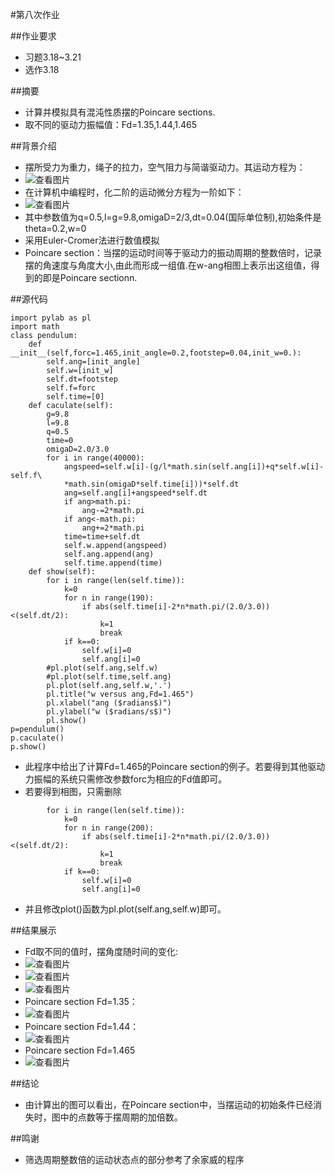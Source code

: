 #第八次作业

##作业要求
* 习题3.18~3.21
* 选作3.18

##摘要
* 计算并模拟具有混沌性质摆的Poincare sections.
* 取不同的驱动力振幅值：Fd=1.35,1.44,1.465

##背景介绍
* 摆所受力为重力，绳子的拉力，空气阻力与简谐驱动力。其运动方程为：
* ![查看图片](http://a2.qpic.cn/psb?/V14dvOL90MQVdu/nsJvjOwlu4p0dEPg4tE1c0Xr.ZRHqYJWPCyINzs7yK8!/b/dOUAAAAAAAAA&bo=5QF9AAAAAAADB7s!&rf=viewer_4)
* 在计算机中编程时，化二阶的运动微分方程为一阶如下：
* ![查看图片](http://a2.qpic.cn/psb?/V14dvOL90MQVdu/u0JoAI9XoQ8bqFkghSlaqvSf3UeYyJ1kV6PD5LPANCc!/b/dAkBAAAAAAAA&bo=wAGrAAAAAAADB0g!&rf=viewer_4)
* 其中参数值为q=0.5,l=g=9.8,omigaD=2/3,dt=0.04(国际单位制),初始条件是theta=0.2,w=0
* 采用Euler-Cromer法进行数值模拟
* Poincare section：当摆的运动时间等于驱动力的振动周期的整数倍时，记录摆的角速度与角度大小,由此而形成一组值.在w-ang相图上表示出这组值，得到的即是Poincare sectionn.

##源代码
```
import pylab as pl
import math
class pendulum:
    def __init__(self,forc=1.465,init_angle=0.2,footstep=0.04,init_w=0.):
        self.ang=[init_angle]
        self.w=[init_w]
        self.dt=footstep
        self.f=forc
        self.time=[0]
    def caculate(self):
        g=9.8
        l=9.8
        q=0.5
        time=0
        omigaD=2.0/3.0
        for i in range(40000):
            angspeed=self.w[i]-(g/l*math.sin(self.ang[i])+q*self.w[i]-self.f\
            *math.sin(omigaD*self.time[i]))*self.dt
            ang=self.ang[i]+angspeed*self.dt
            if ang>math.pi:
                ang-=2*math.pi
            if ang<-math.pi:
                ang+=2*math.pi
            time=time+self.dt
            self.w.append(angspeed)
            self.ang.append(ang)
            self.time.append(time)       
    def show(self):
        for i in range(len(self.time)):
            k=0
            for n in range(190):
                if abs(self.time[i]-2*n*math.pi/(2.0/3.0))<(self.dt/2):
                    k=1
                    break
            if k==0:
                self.w[i]=0
                self.ang[i]=0        
        #pl.plot(self.ang,self.w)        
        #pl.plot(self.time,self.ang)
        pl.plot(self.ang,self.w,'.')
        pl.title("w versus ang,Fd=1.465")
        pl.xlabel("ang ($radians$)")
        pl.ylabel("w ($radians/s$)")
        pl.show()
p=pendulum()
p.caculate()
p.show()
```
* 此程序中给出了计算Fd=1.465的Poincare section的例子。若要得到其他驱动力振幅的系统只需修改参数forc为相应的Fd值即可。
* 若要得到相图，只需删除
```
        for i in range(len(self.time)):
            k=0
            for n in range(200):
                if abs(self.time[i]-2*n*math.pi/(2.0/3.0))<(self.dt/2):
                    k=1
                    break
            if k==0:
                self.w[i]=0
                self.ang[i]=0
```
* 并且修改plot()函数为pl.plot(self.ang,self.w)即可。

##结果展示
* Fd取不同的值时，摆角度随时间的变化:
* ![查看图片](http://a3.qpic.cn/psb?/V14dvOL90MQVdu/OK8Emqj2.gYE3yOPkLEZDqrNVvVK.33YtURegWFHN90!/b/dLAAAAAAAAAA&bo=2QJ4AQAAAAADB4A!&rf=viewer_4)
* ![查看图片](http://a3.qpic.cn/psb?/V14dvOL90MQVdu/c7ZODvt15klNVO8v7o1Zq5pVFasG7saWqf1CVzS6KBY!/b/dK0AAAAAAAAA&bo=3QJ7AQAAAAADB4c!&rf=viewer_4)
* ![查看图片](http://a3.qpic.cn/psb?/V14dvOL90MQVdu/yrx41S5w9*9Rfd*AEO*0h93NmFFBod3VcWWQpxj7NcM!/b/dB8BAAAAAAAA&bo=1wKIAQAAAAADB34!&rf=viewer_4)
* Poincare section Fd=1.35：
* ![查看图片](http://a1.qpic.cn/psb?/V14dvOL90MQVdu/1XKu1R80T*pqSjWv33aJB9P8msG0oQz1aRDOEt4I8Yg!/b/dCABAAAAAAAA&bo=5wJ.AQAAAAADB7g!&rf=viewer_4)
* Poincare section Fd=1.44：
* ![查看图片](http://a2.qpic.cn/psb?/V14dvOL90MQVdu/gxPgRfW4Rc9EMGWREuS5fV9cJ4DI0jsHztKeS3UVgSI!/b/dLIAAAAAAAAA&bo=3gJxAQAAAAADB44!&rf=viewer_4)
* Poincare section Fd=1.465
* ![查看图片](http://a3.qpic.cn/psb?/V14dvOL90MQVdu/iNOaDB1xNLg6qChT3ufCVdLihymOYKN0kUnV.yGgYO8!/b/dB8BAAAAAAAA&bo=3QJ.AQAAAAADB4I!&rf=viewer_4)

##结论
* 由计算出的图可以看出，在Poincare section中，当摆运动的初始条件已经消失时，图中的点数等于摆周期的加倍数。

##鸣谢
* 筛选周期整数倍的运动状态点的部分参考了余家威的程序

